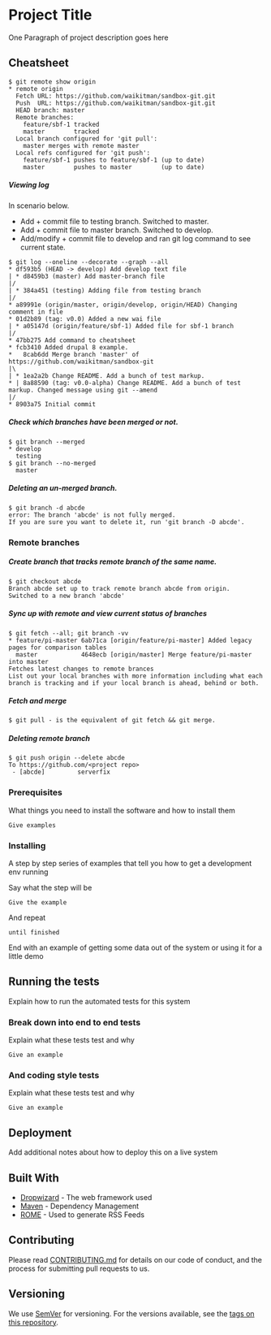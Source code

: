 # Project Title

One Paragraph of project description goes here

## Cheatsheet

```
$ git remote show origin
* remote origin
  Fetch URL: https://github.com/waikitman/sandbox-git.git
  Push  URL: https://github.com/waikitman/sandbox-git.git
  HEAD branch: master
  Remote branches:
    feature/sbf-1 tracked
    master        tracked
  Local branch configured for 'git pull':
    master merges with remote master
  Local refs configured for 'git push':
    feature/sbf-1 pushes to feature/sbf-1 (up to date)
    master        pushes to master        (up to date)
```

##### Viewing log

In scenario below.
* Add + commit file to testing branch. Switched to master.
* Add + commit file to master branch. Switched to develop.
* Add/modify + commit file to develop and ran git log command to see current state.

```
$ git log --oneline --decorate --graph --all
* df593b5 (HEAD -> develop) Add develop text file
| * d8459b3 (master) Add master-branch file
|/  
| * 384a451 (testing) Adding file from testing branch
|/  
* a89991e (origin/master, origin/develop, origin/HEAD) Changing comment in file
* 01d2b89 (tag: v0.0) Added a new wai file
| * a05147d (origin/feature/sbf-1) Added file for sbf-1 branch
|/  
* 47bb275 Add command to cheatsheet
* fcb3410 Added drupal 8 example.
*   8cab6dd Merge branch 'master' of https://github.com/waikitman/sandbox-git
|\  
| * 1ea2a2b Change README. Add a bunch of test markup.
* | 8a88590 (tag: v0.0-alpha) Change README. Add a bunch of test markup. Changed message using git --amend
|/  
* 8903a75 Initial commit
```

##### Check which branches have been merged or not.
```
$ git branch --merged
* develop
  testing
$ git branch --no-merged
  master
```

##### Deleting an un-merged branch.
```
$ git branch -d abcde
error: The branch 'abcde' is not fully merged.
If you are sure you want to delete it, run 'git branch -D abcde'.
```


### Remote branches


##### Create branch that tracks remote branch of the same name.
```
$ git checkout abcde
Branch abcde set up to track remote branch abcde from origin.
Switched to a new branch 'abcde'
```

##### Sync up with remote and view current status of branches
```
$ git fetch --all; git branch -vv
* feature/pi-master 6ab71ca [origin/feature/pi-master] Added legacy pages for comparison tables
  master            4648ecb [origin/master] Merge feature/pi-master into master
Fetches latest changes to remote brances
List out your local branches with more information including what each branch is tracking and if your local branch is ahead, behind or both.
```

##### Fetch and merge
```
$ git pull - is the equivalent of git fetch && git merge.
```

##### Deleting remote branch
``` 
$ git push origin --delete abcde
To https://github.com/<project repo>
 - [abcde]         serverfix
```

### Prerequisites

What things you need to install the software and how to install them

```
Give examples
```

### Installing

A step by step series of examples that tell you how to get a development env running

Say what the step will be

```
Give the example
```

And repeat

```
until finished
```

End with an example of getting some data out of the system or using it for a little demo

## Running the tests

Explain how to run the automated tests for this system

### Break down into end to end tests

Explain what these tests test and why

```
Give an example
```

### And coding style tests

Explain what these tests test and why

```
Give an example
```

## Deployment

Add additional notes about how to deploy this on a live system

## Built With

* [Dropwizard](http://www.dropwizard.io/1.0.2/docs/) - The web framework used
* [Maven](https://maven.apache.org/) - Dependency Management
* [ROME](https://rometools.github.io/rome/) - Used to generate RSS Feeds

## Contributing

Please read [CONTRIBUTING.md](https://gist.github.com/PurpleBooth/b24679402957c63ec426) for details on our code of conduct, and the process for submitting pull requests to us.

## Versioning

We use [SemVer](http://semver.org/) for versioning. For the versions available, see the [tags on this repository](https://github.com/your/project/tags). 
